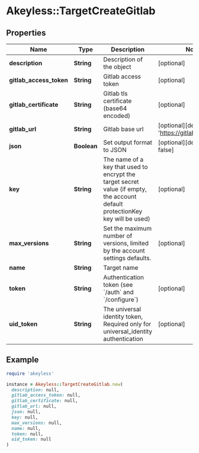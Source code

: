 # Akeyless::TargetCreateGitlab

## Properties

| Name | Type | Description | Notes |
| ---- | ---- | ----------- | ----- |
| **description** | **String** | Description of the object | [optional] |
| **gitlab_access_token** | **String** | Gitlab access token | [optional] |
| **gitlab_certificate** | **String** | Gitlab tls certificate (base64 encoded) | [optional] |
| **gitlab_url** | **String** | Gitlab base url | [optional][default to &#39;https://gitlab.com/&#39;] |
| **json** | **Boolean** | Set output format to JSON | [optional][default to false] |
| **key** | **String** | The name of a key that used to encrypt the target secret value (if empty, the account default protectionKey key will be used) | [optional] |
| **max_versions** | **String** | Set the maximum number of versions, limited by the account settings defaults. | [optional] |
| **name** | **String** | Target name |  |
| **token** | **String** | Authentication token (see &#x60;/auth&#x60; and &#x60;/configure&#x60;) | [optional] |
| **uid_token** | **String** | The universal identity token, Required only for universal_identity authentication | [optional] |

## Example

```ruby
require 'akeyless'

instance = Akeyless::TargetCreateGitlab.new(
  description: null,
  gitlab_access_token: null,
  gitlab_certificate: null,
  gitlab_url: null,
  json: null,
  key: null,
  max_versions: null,
  name: null,
  token: null,
  uid_token: null
)
```

